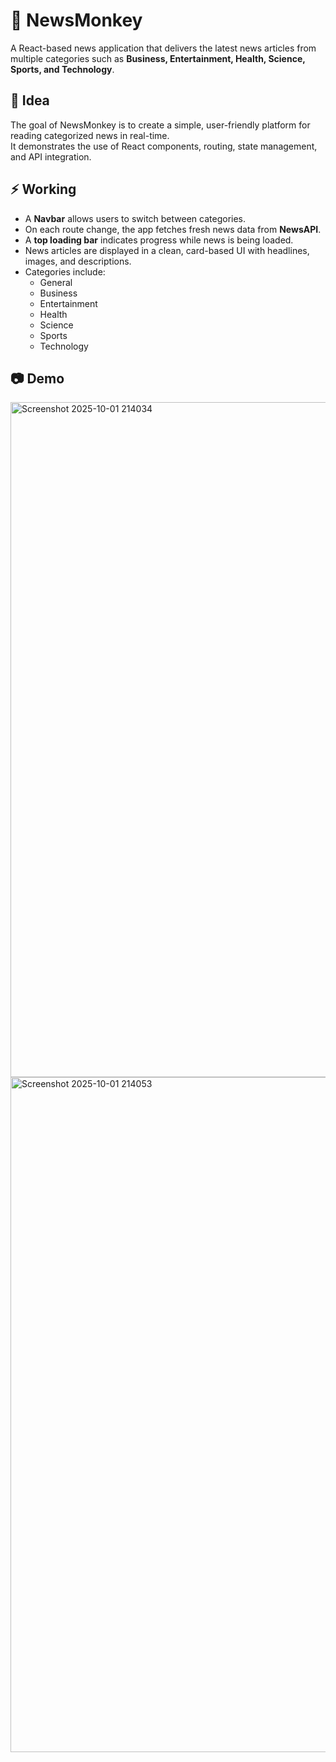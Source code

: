 # 📰 NewsMonkey

A React-based news application that delivers the latest news articles from multiple categories such as **Business, Entertainment, Health, Science, Sports, and Technology**. 

## 🌟 Idea
The goal of NewsMonkey is to create a simple, user-friendly platform for reading categorized news in real-time.  
It demonstrates the use of React components, routing, state management, and API integration.

## ⚡ Working
- A **Navbar** allows users to switch between categories.
- On each route change, the app fetches fresh news data from **NewsAPI**.
- A **top loading bar** indicates progress while news is being loaded.
- News articles are displayed in a clean, card-based UI with headlines, images, and descriptions.
- Categories include:
  - General
  - Business
  - Entertainment
  - Health
  - Science
  - Sports
  - Technology
 
## 📷 Demo
<img width="1920" height="1080" alt="Screenshot 2025-10-01 214034" src="https://github.com/user-attachments/assets/2d8e2352-4301-42c5-83e9-99f2ef4a5e3b" />
<img width="1920" height="1080" alt="Screenshot 2025-10-01 214053" src="https://github.com/user-attachments/assets/26fa9999-4c7b-4ded-b2b1-e701223d0735" />
